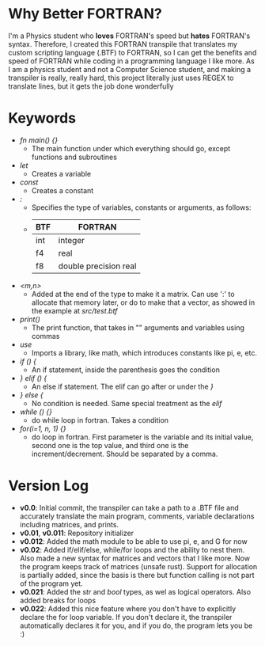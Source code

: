 # Why Better FORTRAN?
I'm a Physics student who **loves** FORTRAN's speed but **hates** FORTRAN's syntax.
Therefore, I created this FORTRAN transpile that translates my custom scripting language (.BTF) to FORTRAN, so I can get the benefits and speed of FORTRAN while coding in a programming language I like more.
As I am a physics student and not a Computer Science student, and making a transpiler is really, really hard, this project literally just uses REGEX to translate lines, but it gets the job done wonderfully
# Keywords
- *fn main() {}*
  - The main function under which everything should go, except functions and subroutines
- *let*
  - Creates a variable
- *const*
  - Creates a constant
- *:*
  - Specifies the type of variables, constants or arguments, as follows:
  - | BTF | FORTRAN               |
    |-----|-----------------------|
    | int | integer               |
    | f4  | real                  |
    | f8  | double precision real |
- *<m,n>*
  - Added at the end of the type to make it a matrix. Can use ':' to allocate that memory later, or do <m> to make that a vector, as showed in the example at *src/test.btf*
- *print()*
  - The print function, that takes in "" arguments and variables using commas
- *use*
  - Imports a library, like math, which introduces constants like pi, e, etc.
- *if () {*
  - An if statement, inside the parenthesis goes the condition
- *} elif () {*
  - An else if statement. The elif can go after or under the *}*
- *} else {*
  - No condition is needed. Same special treatment as the *elif*
- *while () {}*
  - do while loop in fortran. Takes a condition
- *for(i=1, n, 1) {}*
  - do loop in fortran. First parameter is the variable and its initial value, second one is the top value, and third one is the increment/decrement. Should be separated by a comma. 
# Version Log
- **v0.0**: Initial commit, the transpiler can take a path to a .BTF file and accurately translate the main program, comments, variable declarations including matrices, and prints.
- **v0.01**, **v0.011**: Repository initializer
- **v0.012**: Added the math module to be able to use pi, e, and G for now
- **v0.02**: Added if/elif/else, while/for loops and the ability to nest them. Also made a new syntax for matrices and vectors that I like more. Now the program keeps track of matrices (unsafe rust).
Support for allocation is partially added, since the basis is there but function calling is not part of the program yet.
- **v0.021**: Added the *str* and *bool* types, as wel as logical operators. Also added breaks for loops
- **v0.022**: Added this nice feature where you don't have to explicitly declare the for loop variable. If you don't declare it, the transpiler automatically declares it for you, and if you do, the program lets you be :)